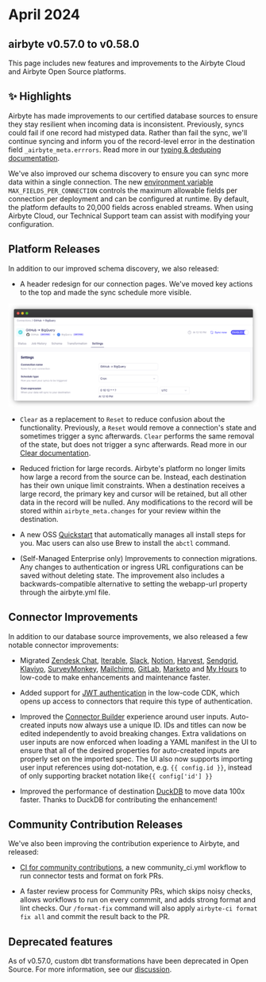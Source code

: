 # April 2024

## airbyte v0.57.0 to v0.58.0

This page includes new features and improvements to the Airbyte Cloud and Airbyte Open Source platforms.

## ✨ Highlights

Airbyte has made improvements to our certified database sources to ensure they stay resilient when incoming data is inconsistent. Previously, syncs could fail if one record had mistyped data. Rather than fail the sync, we'll continue syncing and inform you of the record-level error in the destination field `_airbyte_meta.errrors`. Read more in our [typing & deduping documentation](/platform/using-airbyte/core-concepts/typing-deduping).

We've also improved our schema discovery to ensure you can sync more data within a single connection. The new [environment variable](/platform/operator-guides/configuring-airbyte#connections) `MAX_FIELDS_PER_CONNECTION` controls the maximum allowable fields per connection per deployment and can be configured at runtime. By default, the platform defaults to 20,000 fields across enabled streams. When using Airbyte Cloud, our Technical Support team can assist with modifying your configuration.

## Platform Releases

In addition to our improved schema discovery, we also released:

- A header redesign for our connection pages. We've moved key actions to the top and made the sync schedule more visible.

![Connection Header](./assets/connection-header-ui-dark.png)

- `Clear` as a replacement to `Reset` to reduce confusion about the functionality. Previously, a `Reset` would remove a connection's state and sometimes trigger a sync afterwards. `Clear` performs the same removal of the state, but does not trigger a sync afterwards.
  Read more in our [Clear documentation](/platform/operator-guides/clear).

- Reduced friction for large records. Airbyte's platform no longer limits how large a record from the source can be. Instead, each destination has their own unique limit constraints. When a destination receives a large record, the primary key and cursor will be retained, but all other data in the record will be nulled. Any modifications to the record will be stored within `airbyte_meta.changes` for your review within the destination.

- A new OSS [Quickstart](/platform/using-airbyte/getting-started/oss-quickstart) that automatically manages all install steps for you. Mac users can also use Brew to install the `abctl` command.

- (Self-Managed Enterprise only) Improvements to connection migrations. Any changes to authentication or ingress URL configurations can be saved without deleting state. The improvement also includes a backwards-compatible alternative to setting the webapp-url property through the airbyte.yml file.

## Connector Improvements

In addition to our database source improvements, we also released a few notable connector improvements:

- Migrated [Zendesk Chat](https://github.com/airbytehq/airbyte/pull/35867), [Iterable](https://github.com/airbytehq/airbyte/pull/36231), [Slack](https://github.com/airbytehq/airbyte/pull/35477), [Notion](https://github.com/airbytehq/airbyte/pull/35974), [Harvest](https://github.com/airbytehq/airbyte/pull/35863), [Sendgrid](https://github.com/airbytehq/airbyte/pull/35776), [Klaviyo](https://github.com/airbytehq/airbyte/pull/36264), [SurveyMonkey](https://github.com/airbytehq/airbyte/pull/35561), [Mailchimp](https://github.com/airbytehq/airbyte/pull/35281), [GitLab](https://github.com/airbytehq/airbyte/pull/35989), [Marketo](https://github.com/airbytehq/airbyte/pull/36854) and [My Hours](https://github.com/airbytehq/airbyte/pull/36947) to low-code to make enhancements and maintenance faster.

- Added support for [JWT authentication](https://github.com/airbytehq/airbyte/pull/37005) in the low-code CDK, which opens up access to connectors that require this type of authentication.

- Improved the [Connector Builder](/platform/connector-development/connector-builder-ui/overview/) experience around user inputs. Auto-created inputs now always use a unique ID. IDs and titles can now be edited independently to avoid breaking changes. Extra validations on user inputs are now enforced when loading a YAML manifest in the UI to ensure that all of the desired properties for auto-created inputs are properly set on the imported spec. The UI also now supports importing user input references using dot-notation, e.g. `{{ config.id }}`, instead of only supporting bracket notation like`{{ config['id'] }}`

- Improved the performance of destination [DuckDB](https://github.com/airbytehq/airbyte/pull/36715) to move data 100x faster. Thanks to DuckDB for contributing the enhancement!

## Community Contribution Releases

We've also been improving the contribution experience to Airbyte, and released:

- [CI for community contributions](https://github.com/airbytehq/airbyte/pull/37404), a new community_ci.yml workflow to run connector tests and format on fork PRs.

- A faster review process for Community PRs, which skips noisy checks, allows workflows to run on every commmit, and adds strong format and lint checks. Our `/format-fix` command will also apply `airbyte-ci format fix all` and commit the result back to the PR.

## Deprecated features

As of v0.57.0, custom dbt transformations have been deprecated in Open Source. For more information, see our [discussion](https://github.com/airbytehq/airbyte/discussions/34860).
